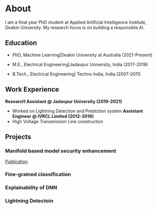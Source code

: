 # About
I am a final year PhD student at Applied Artificial Intelligence Institute, Deakin University. My research focus is on building a responsible AI. 

## Education

  - PhD, Machine Learning|Deakin University at Australia (2021-Present)
  
  - M.E., Electrical Engineering|Jadavpur University, India (2017-2019)
  
  - B.Tech., Electrical Engineering| Techno India, India (2007-2011)
  

## Work Experience
**ResearcH Assistant @ Jadavpur University (2019-2021)**
- Worked on Lightning Detection and Prediction system 
**Assistant Engineer @ IVRCL Limited (2012-2016)**
- High Voltage Transmission Line construction

## Projects
### Manifold based model security enhancement
[Publication](https://...)

### Fine-grained classification

### Explainability of DNN

### Lightning Detectoin

